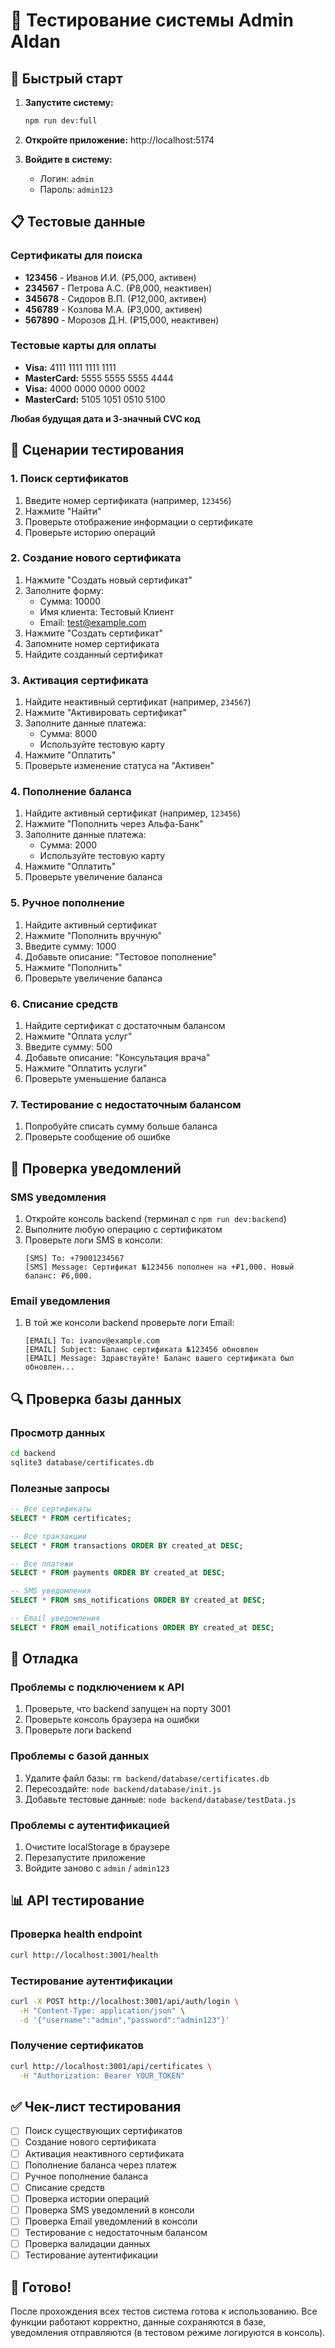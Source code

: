 # 🧪 Тестирование системы Admin Aldan

## 🎯 Быстрый старт

1. **Запустите систему:**

   ```bash
   npm run dev:full
   ```

2. **Откройте приложение:** http://localhost:5174

3. **Войдите в систему:**
   - Логин: `admin`
   - Пароль: `admin123`

## 📋 Тестовые данные

### Сертификаты для поиска

- **123456** - Иванов И.И. (₽5,000, активен)
- **234567** - Петрова А.С. (₽8,000, неактивен)
- **345678** - Сидоров В.П. (₽12,000, активен)
- **456789** - Козлова М.А. (₽3,000, активен)
- **567890** - Морозов Д.Н. (₽15,000, неактивен)

### Тестовые карты для оплаты

- **Visa:** 4111 1111 1111 1111
- **MasterCard:** 5555 5555 5555 4444
- **Visa:** 4000 0000 0000 0002
- **MasterCard:** 5105 1051 0510 5100

**Любая будущая дата и 3-значный CVC код**

## 🧪 Сценарии тестирования

### 1. Поиск сертификатов

1. Введите номер сертификата (например, `123456`)
2. Нажмите "Найти"
3. Проверьте отображение информации о сертификате
4. Проверьте историю операций

### 2. Создание нового сертификата

1. Нажмите "Создать новый сертификат"
2. Заполните форму:
   - Сумма: 10000
   - Имя клиента: Тестовый Клиент
   - Email: test@example.com
3. Нажмите "Создать сертификат"
4. Запомните номер сертификата
5. Найдите созданный сертификат

### 3. Активация сертификата

1. Найдите неактивный сертификат (например, `234567`)
2. Нажмите "Активировать сертификат"
3. Заполните данные платежа:
   - Сумма: 8000
   - Используйте тестовую карту
4. Нажмите "Оплатить"
5. Проверьте изменение статуса на "Активен"

### 4. Пополнение баланса

1. Найдите активный сертификат (например, `123456`)
2. Нажмите "Пополнить через Альфа-Банк"
3. Заполните данные платежа:
   - Сумма: 2000
   - Используйте тестовую карту
4. Нажмите "Оплатить"
5. Проверьте увеличение баланса

### 5. Ручное пополнение

1. Найдите активный сертификат
2. Нажмите "Пополнить вручную"
3. Введите сумму: 1000
4. Добавьте описание: "Тестовое пополнение"
5. Нажмите "Пополнить"
6. Проверьте увеличение баланса

### 6. Списание средств

1. Найдите сертификат с достаточным балансом
2. Нажмите "Оплата услуг"
3. Введите сумму: 500
4. Добавьте описание: "Консультация врача"
5. Нажмите "Оплатить услуги"
6. Проверьте уменьшение баланса

### 7. Тестирование с недостаточным балансом

1. Попробуйте списать сумму больше баланса
2. Проверьте сообщение об ошибке

## 📱 Проверка уведомлений

### SMS уведомления

1. Откройте консоль backend (терминал с `npm run dev:backend`)
2. Выполните любую операцию с сертификатом
3. Проверьте логи SMS в консоли:
   ```
   [SMS] To: +79001234567
   [SMS] Message: Сертификат №123456 пополнен на +₽1,000. Новый баланс: ₽6,000.
   ```

### Email уведомления

1. В той же консоли backend проверьте логи Email:
   ```
   [EMAIL] To: ivanov@example.com
   [EMAIL] Subject: Баланс сертификата №123456 обновлен
   [EMAIL] Message: Здравствуйте! Баланс вашего сертификата был обновлен...
   ```

## 🔍 Проверка базы данных

### Просмотр данных

```bash
cd backend
sqlite3 database/certificates.db
```

### Полезные запросы

```sql
-- Все сертификаты
SELECT * FROM certificates;

-- Все транзакции
SELECT * FROM transactions ORDER BY created_at DESC;

-- Все платежи
SELECT * FROM payments ORDER BY created_at DESC;

-- SMS уведомления
SELECT * FROM sms_notifications ORDER BY created_at DESC;

-- Email уведомления
SELECT * FROM email_notifications ORDER BY created_at DESC;
```

## 🐛 Отладка

### Проблемы с подключением к API

1. Проверьте, что backend запущен на порту 3001
2. Проверьте консоль браузера на ошибки
3. Проверьте логи backend

### Проблемы с базой данных

1. Удалите файл базы: `rm backend/database/certificates.db`
2. Пересоздайте: `node backend/database/init.js`
3. Добавьте тестовые данные: `node backend/database/testData.js`

### Проблемы с аутентификацией

1. Очистите localStorage в браузере
2. Перезапустите приложение
3. Войдите заново с `admin` / `admin123`

## 📊 API тестирование

### Проверка health endpoint

```bash
curl http://localhost:3001/health
```

### Тестирование аутентификации

```bash
curl -X POST http://localhost:3001/api/auth/login \
  -H "Content-Type: application/json" \
  -d '{"username":"admin","password":"admin123"}'
```

### Получение сертификатов

```bash
curl http://localhost:3001/api/certificates \
  -H "Authorization: Bearer YOUR_TOKEN"
```

## ✅ Чек-лист тестирования

- [ ] Поиск существующих сертификатов
- [ ] Создание нового сертификата
- [ ] Активация неактивного сертификата
- [ ] Пополнение баланса через платеж
- [ ] Ручное пополнение баланса
- [ ] Списание средств
- [ ] Проверка истории операций
- [ ] Проверка SMS уведомлений в консоли
- [ ] Проверка Email уведомлений в консоли
- [ ] Тестирование с недостаточным балансом
- [ ] Проверка валидации данных
- [ ] Тестирование аутентификации

## 🎉 Готово!

После прохождения всех тестов система готова к использованию. Все функции работают корректно, данные сохраняются в базе, уведомления отправляются (в тестовом режиме логируются в консоль).
